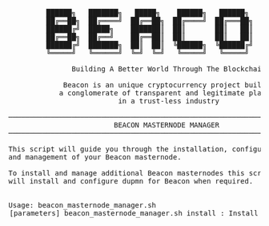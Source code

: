 <pre>

         ██████╗   ███████╗   █████╗    ██████╗   ██████╗   ███╗   ██╗
         ██╔══██╗  ██╔════╝  ██╔══██╗  ██╔════╝  ██╔═══██╗  ████╗  ██║
         ██████╔╝  █████╗    ███████║  ██║       ██║   ██║  ██╔██╗ ██║
         ██╔══██╗  ██╔══╝    ██╔══██║  ██║       ██║   ██║  ██║╚██╗██║
         ██████╔╝  ███████╗  ██║  ██║  ╚██████╗  ╚██████╔╝  ██║ ╚████║
         ╚═════╝   ╚══════╝  ╚═╝  ╚═╝   ╚═════╝   ╚═════╝   ╚═╝  ╚═══╝

               Building A Better World Through The Blockchain

             Beacon is an unique cryptocurrency project building
            a conglomerate of transparent and legitimate platforms
                          in a trust-less industry

───────────────────────────────────────────────────────────────────────────────
                         BEACON MASTERNODE MANAGER
───────────────────────────────────────────────────────────────────────────────

This script will guide you through the installation, configuration
and management of your Beacon masternode.

To install and manage additional Beacon masternodes this script
will install and configure dupmn for Beacon when required.


Usage: beacon_masternode_manager.sh <option> [parameters]

beacon_masternode_manager.sh install           : Install Beacon masternode(s)
beacon_masternode_manager.sh summary           : Display Beacon main masternode installation summary
beacon_masternode_manager.sh help              : Display this help text
beacon_masternode_manager.sh update            : Update Beacon binaries
beacon_masternode_manager.sh bootstrap         : Download and install Beacon bootstrap
beacon_masternode_manager.sh createbootstrap   : Create Beacon bootstrap (from installed masternode)
beacon_masternode_manager.sh stop              : Stop Beacon masternode
beacon_masternode_manager.sh start             : Start Beacon masternode
beacon_masternode_manager.sh status            : Show Beacon masternode status
beacon_masternode_manager.sh monitor [seconds] : Monitor Beacon masternode and system continuously
beacon_masternode_manager.sh showconf          : Display contents of beacon.conf
beacon_masternode_manager.sh replace strA strB : Replace 'string A' with 'string B' in beacon.conf
beacon_masternode_manager.sh dupmn             : Install or update dupmn
beacon_masternode_manager.sh disclaimer        : Display disclaimer
beacon_masternode_manager.sh donation          : Show donation addresses



DISCLAIMER

This script is provided 'as is', without warranty of any kind.
Be aware that this script is run at your own risk and while this script
has been written with the intention of minimizing the potential for
unintended consequences, the owners, providers and contributors
can not be held responsible for any misuse or script problems.
The owners, providers and contributors assume no liability for any
financial loss, loss in revenue, loss of data, damages, direct or
consequential that may result from the use of this script and
the software that is downloaded and installed with it.

</pre
